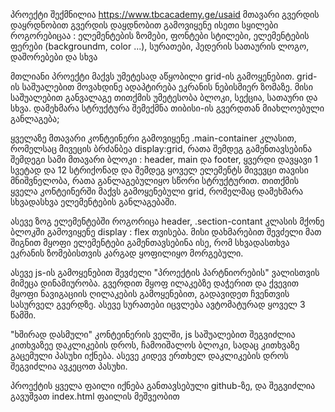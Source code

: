 პროექტი შექმნილია https://www.tbcacademy.ge/usaid მთავარი გვერდის დაყრდნობით
გვერდის დაყდნობით გამოვიყენე ისეთი სყილები როგორებიცაა : ელემენტების ზომები,
ფონტები სტილები, ელემენტების ფერები (backgroundm, color ...), სურათები,
ჰედერის სათაურის ლოგო, დაშორებები და სხვა

მთლიანი პროექტი მაქვს უმეტესად აწყობილი grid-ის გამოყენებით.
grid-ის საშუალებით მოვახდინე ადაპტირება ეკრანის ნებისმიერ ზომაზე.
მისი საშუალებით განვალაგე თითქმის უმეტესობა ბლოკი, სექცია, სათაური და სხვა.
დამეხმარა სტრუქტურა შემექმნა თიბისი-ის გვერდთან მიახლოებული განლაგება;

ყველაზე მთავარი კონტეინერი გამოვიყენე .main-container კლასით, რომელსაც მივეცის ბრძანბეა
display:grid, რათა შემდეგ გამენთავსებინა შემდეგი სამი მთავარი ბლოკი : header, main და footer,
ყვერდი დავყავი 1 სვეტად და 12 სტრიქონად და შემდეგ ყოველ ელემენტს მივევცი თავისი მნიშვნელობა, რათა
განლაგებულიყო სწორი სტრუქტურით. თითქმის ყველა კონტეინერში მაქვს გამოყენებული grid, რომელმაც დამეხმარა
სხვადასხვა ელემენტების განლაგებაში.

ასევე ზოგ ელემენტებში როგორიცა header, .section-contant კლასის მქონე ბლოკში გამოვიყენე display : flex თვისება.
მისი დახმარებით შევძელი მათ შიგნით მყოფი ელემენტები გამენთავსებინა ისე, რომ სხვადასთხვა ეკრანის ზომებისთვის კარგად
ყოფილიყო მორგებული.

ასევე js-ის გამოყენებით შევძელი "პროექტის პარტნიორების" ვალისთვის მიმეცა დინამიურობა. გვერდით მყოფ ილაკებზე დაჭერით
და ქვევით მყოფი ნავიგაციის ღილაკების გამოყენებით, გადავიდეთ ჩვენთვის სასურველ გვერდზე. ასევე სურათები იცვლება ავტომატურად ყოველ 3 წამში.

"ხშირად დასმული" კონტეინერის ველში, js საშუალებით შეგვიძლია კითხვაზეე დაკლიკების დროს, ჩამოიშალოს ბლოკი, სადაც
კითხვაზე გაცემული პასუხი იქნება. ასევე კიდევ ერთხელ დაკლიკების დროს შეგვიძლია ავკეცოთ პასუხი.

პროექტის ყველა ფაილი იქნება განთავსებული github-ზე, და შეგვიძლია გავუშვათ index.html ფაილის მეშვეობით
